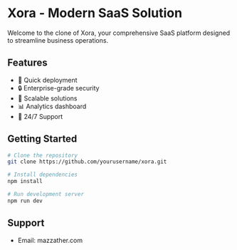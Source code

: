 # Xora - Modern SaaS Solution

Welcome to the clone of Xora, your comprehensive SaaS platform designed to streamline business operations.

## Features

- 🚀 Quick deployment
- 🔒 Enterprise-grade security
- 💼 Scalable solutions
- 📊 Analytics dashboard
- 🤝 24/7 Support

## Getting Started

```bash
# Clone the repository
git clone https://github.com/yourusername/xora.git

# Install dependencies
npm install

# Run development server
npm run dev
```

## Support

- Email: mazzather.com
